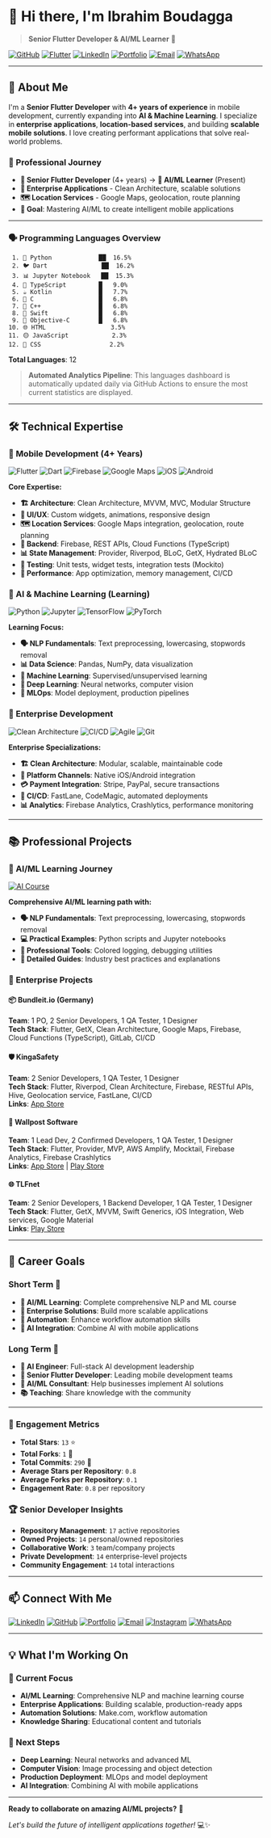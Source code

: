 # 👋 Hi there, I'm Ibrahim Boudagga

> **Senior Flutter Developer & AI/ML Learner** 🚀

[![GitHub](https://img.shields.io/badge/GitHub-Profile-blue?style=flat&logo=github)](https://github.com/Ibrahim-boudagga)
[![Flutter](https://img.shields.io/badge/Flutter-Expert-orange?style=flat&logo=flutter)](https://flutter.dev)
[![LinkedIn](https://img.shields.io/badge/LinkedIn-Connect-blue?style=flat&logo=linkedin)](https://linkedin.com/in/ibrahim-boudagga-496821334)
[![Portfolio](https://img.shields.io/badge/Portfolio-View-purple?style=flat)](https://ibrahimboudagga.netlify.app/)
[![Email](https://img.shields.io/badge/Email-Contact-red?style=flat&logo=gmail)](mailto:ibrahim.boudagga.cg@gmail.com)
[![WhatsApp](https://img.shields.io/badge/WhatsApp-Chat-green?style=flat&logo=whatsapp)](https://wa.me/21621208134)

---

## 🎯 **About Me**

I'm a **Senior Flutter Developer** with **4+ years of experience** in mobile development, currently expanding into **AI & Machine Learning**. I specialize in **enterprise applications**, **location-based services**, and building **scalable mobile solutions**. I love creating performant applications that solve real-world problems.

### **🔄 Professional Journey**
- **📱 Senior Flutter Developer** (4+ years) → **🧠 AI/ML Learner** (Present)
- **🏢 Enterprise Applications** - Clean Architecture, scalable solutions
- **🗺️ Location Services** - Google Maps, geolocation, route planning
- **🎯 Goal**: Mastering AI/ML to create intelligent mobile applications

---
### 🗣️ **Programming Languages Overview**

```
 1. 🐍 Python             ██  16.5%
 2. 🐦 Dart               ██  16.2%
 3. 📊 Jupyter Notebook   ██  15.3%
 4. 🔵 TypeScript         █   9.0%
 5. ☕ Kotlin             █   7.7%
 6. 🔴 C                  █   6.8%
 7. 🔴 C++                █   6.8%
 8. 🍎 Swift              █   6.8%
 9. 🍎 Objective-C        █   6.8%
10. 🌐 HTML                  3.5%
11. 🟡 JavaScript            2.3%
12. 🎨 CSS                   2.2%
```

**Total Languages**: 12

> **Automated Analytics Pipeline**: This languages dashboard is automatically updated daily via GitHub Actions to ensure the most current statistics are displayed.

---

## 🛠️ **Technical Expertise**

### **📱 Mobile Development** (4+ Years)
![Flutter](https://img.shields.io/badge/Flutter-Senior_Developer-orange?style=flat&logo=flutter)
![Dart](https://img.shields.io/badge/Dart-Expert-purple?style=flat&logo=dart)
![Firebase](https://img.shields.io/badge/Firebase-Expert-yellow?style=flat&logo=firebase)
![Google Maps](https://img.shields.io/badge/Google_Maps-Expert-blue?style=flat&logo=googlemaps)
![iOS](https://img.shields.io/badge/iOS-Developer-blue?style=flat&logo=apple)
![Android](https://img.shields.io/badge/Android-Developer-green?style=flat&logo=android)

**Core Expertise:**
- **🏗️ Architecture**: Clean Architecture, MVVM, MVC, Modular Structure
- **🎨 UI/UX**: Custom widgets, animations, responsive design
- **🗺️ Location Services**: Google Maps integration, geolocation, route planning
- **🔧 Backend**: Firebase, REST APIs, Cloud Functions (TypeScript)
- **📊 State Management**: Provider, Riverpod, BLoC, GetX, Hydrated BLoC
- **🧪 Testing**: Unit tests, widget tests, integration tests (Mockito)
- **🚀 Performance**: App optimization, memory management, CI/CD

### **🧠 AI & Machine Learning** (Learning)
![Python](https://img.shields.io/badge/Python-AI_ML-green?style=flat&logo=python)
![Jupyter](https://img.shields.io/badge/Jupyter-Notebook-orange?style=flat&logo=jupyter)
![TensorFlow](https://img.shields.io/badge/TensorFlow-Learning-yellow?style=flat&logo=tensorflow)
![PyTorch](https://img.shields.io/badge/PyTorch-Learning-red?style=flat&logo=pytorch)

**Learning Focus:**
- **🗣️ NLP Fundamentals**: Text preprocessing, lowercasing, stopwords removal
- **📊 Data Science**: Pandas, NumPy, data visualization
- **🤖 Machine Learning**: Supervised/unsupervised learning
- **🧠 Deep Learning**: Neural networks, computer vision
- **🚀 MLOps**: Model deployment, production pipelines

### **🏢 Enterprise Development**
![Clean Architecture](https://img.shields.io/badge/Clean_Architecture-Expert-blue?style=flat)
![CI/CD](https://img.shields.io/badge/CI_CD-Pipelines-green?style=flat)
![Agile](https://img.shields.io/badge/Agile-Scrum_Master-green?style=flat)
![Git](https://img.shields.io/badge/Git-Expert-red?style=flat&logo=git)

**Enterprise Specializations:**
- **🏗️ Clean Architecture**: Modular, scalable, maintainable code
- **🔧 Platform Channels**: Native iOS/Android integration
- **💳 Payment Integration**: Stripe, PayPal, secure transactions
- **🚀 CI/CD**: FastLane, CodeMagic, automated deployments
- **📊 Analytics**: Firebase Analytics, Crashlytics, performance monitoring

---

## 📚 **Professional Projects**

### **🧠 AI/ML Learning Journey**
[![AI Course](https://img.shields.io/badge/AI_Course-Repository-blue?style=flat&logo=github)](https://github.com/Ibrahim-boudagga/-Learn-AI-ML-with-Me-)

**Comprehensive AI/ML learning path with:**
- **🗣️ NLP Fundamentals**: Text preprocessing, lowercasing, stopwords removal
- **💻 Practical Examples**: Python scripts and Jupyter notebooks
- **🎨 Professional Tools**: Colored logging, debugging utilities
- **📖 Detailed Guides**: Industry best practices and explanations

### **🏢 Enterprise Projects**

#### **📦 Bundleit.io** (Germany)
**Team**: 1 PO, 2 Senior Developers, 1 QA Tester, 1 Designer  
**Tech Stack**: Flutter, GetX, Clean Architecture, Google Maps, Firebase, Cloud Functions (TypeScript), GitLab, CI/CD  

#### **🛡️ KingaSafety**
**Team**: 2 Senior Developers, 1 QA Tester, 1 Designer  
**Tech Stack**: Flutter, Riverpod, Clean Architecture, Firebase, RESTful APIs, Hive, Geolocation service, FastLane, CI/CD  
**Links**: [App Store](https://apps.apple.com/us/app/kinga-safety/id6443869502)

#### **📱 Wallpost Software**
**Team**: 1 Lead Dev, 2 Confirmed Developers, 1 QA Tester, 1 Designer  
**Tech Stack**: Flutter, Provider, MVP, AWS Amplify, Mocktail, Firebase Analytics, Firebase Crashlytics  
**Links**: [App Store](https://apps.apple.com/us/app/wallpost-software/id1044979110) | [Play Store](https://play.google.com/store/apps/details?id=com.SMIT.WallPostSoftware)

#### **🌐 TLFnet**
**Team**: 2 Senior Developers, 1 Backend Developer, 1 QA Tester, 1 Designer  
**Tech Stack**: Flutter, GetX, MVVM, Swift Generics, iOS Integration, Web services, Google Material  
**Links**: [Play Store](https://play.google.com/store/apps/details?id=com.tlfnet)

---

## 🎯 **Career Goals**

### **Short Term** 🎯
- **🧠 AI/ML Learning**: Complete comprehensive NLP and ML course
- **🏢 Enterprise Solutions**: Build more scalable applications
- **🤖 Automation**: Enhance workflow automation skills
- **📱 AI Integration**: Combine AI with mobile applications

### **Long Term** 🚀
- **🧠 AI Engineer**: Full-stack AI development leadership
- **🏢 Senior Flutter Developer**: Leading mobile development teams
- **🤖 AI/ML Consultant**: Help businesses implement AI solutions
- **📚 Teaching**: Share knowledge with the community

---

### 🎯 **Engagement Metrics**
- **Total Stars**: `13` ⭐
- **Total Forks**: `1` 🍴
- **Total Commits**: `290` 📝
- **Average Stars per Repository**: `0.8`
- **Average Forks per Repository**: `0.1`
- **Engagement Rate**: `0.8` per repository

### 🏆 **Senior Developer Insights**
- **Repository Management**: `17` active repositories
- **Owned Projects**: `14` personal/owned repositories
- **Collaborative Work**: `3` team/company projects
- **Private Development**: `14` enterprise-level projects
- **Community Engagement**: `14` total interactions

---

## 📫 **Connect With Me**

[![LinkedIn](https://img.shields.io/badge/LinkedIn-Connect-blue?style=flat&logo=linkedin)](https://linkedin.com/in/ibrahim-boudagga-496821334)
[![GitHub](https://img.shields.io/badge/GitHub-Follow-blue?style=flat&logo=github)](https://github.com/Ibrahim-boudagga)
[![Portfolio](https://img.shields.io/badge/Portfolio-View-purple?style=flat)](https://ibrahimboudagga.netlify.app/)
[![Email](https://img.shields.io/badge/Email-Contact-red?style=flat&logo=gmail)](mailto:ibrahim.boudagga.cg@gmail.com)
[![Instagram](https://img.shields.io/badge/Instagram-Follow-red?style=flat&logo=instagram)](https://www.instagram.com/ibrahim_boudagga/)
[![WhatsApp](https://img.shields.io/badge/WhatsApp-Chat-green?style=flat&logo=whatsapp)](https://wa.me/21621208134)

---

## 💡 **What I'm Working On**

### **🧠 Current Focus**
- **AI/ML Learning**: Comprehensive NLP and machine learning course
- **Enterprise Applications**: Building scalable, production-ready apps
- **Automation Solutions**: Make.com, workflow automation
- **Knowledge Sharing**: Educational content and tutorials

### **🎯 Next Steps**
- **Deep Learning**: Neural networks and advanced ML
- **Computer Vision**: Image processing and object detection
- **Production Deployment**: MLOps and model deployment
- **AI Integration**: Combining AI with mobile applications

---

**Ready to collaborate on amazing AI/ML projects?** 🚀

*Let's build the future of intelligent applications together!* 💻✨
